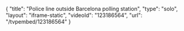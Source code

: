 {
    "title": "Police line outside Barcelona polling station",
    "type": "solo",
    "layout": "iframe-static",
    "videoId": "123186564",
    "url": "\/tvpembed\/123186564"
}